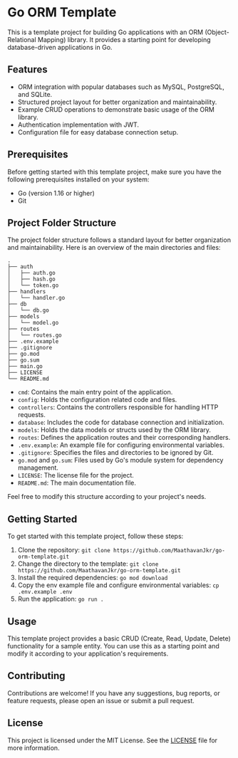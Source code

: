 # Go ORM Template

This is a template project for building Go applications with an ORM (Object-Relational Mapping) library. It provides a starting point for developing database-driven applications in Go.

## Features

- ORM integration with popular databases such as MySQL, PostgreSQL, and SQLite.
- Structured project layout for better organization and maintainability.
- Example CRUD operations to demonstrate basic usage of the ORM library.
- Authentication implementation with JWT.
- Configuration file for easy database connection setup.

## Prerequisites
Before getting started with this template project, make sure you have the following prerequisites installed on your system:
- Go (version 1.16 or higher)
- Git

## Project Folder Structure
The project folder structure follows a standard layout for better organization and maintainability. Here is an overview of the main directories and files:

```
.
├── auth
│   ├── auth.go
│   ├── hash.go
│   └── token.go
├── handlers
│   └── handler.go
├── db
│   └── db.go
├── models
│   └── model.go
├── routes
│   └── routes.go
├── .env.example
├── .gitignore
├── go.mod
├── go.sum
├── main.go
├── LICENSE
└── README.md
```

- `cmd`: Contains the main entry point of the application.
- `config`: Holds the configuration related code and files.
- `controllers`: Contains the controllers responsible for handling HTTP requests.
- `database`: Includes the code for database connection and initialization.
- `models`: Holds the data models or structs used by the ORM library.
- `routes`: Defines the application routes and their corresponding handlers.
- `.env.example`: An example file for configuring environmental variables.
- `.gitignore`: Specifies the files and directories to be ignored by Git.
- `go.mod` and `go.sum`: Files used by Go's module system for dependency management.
- `LICENSE`: The license file for the project.
- `README.md`: The main documentation file.

Feel free to modify this structure according to your project's needs.


## Getting Started

To get started with this template project, follow these steps:

1. Clone the repository: `git clone https://github.com/MaathavanJkr/go-orm-template.git`
2. Change the directory to the template: `git clone https://github.com/MaathavanJkr/go-orm-template.git`
3. Install the required dependencies: `go mod download`
4. Copy the env example file and configure environmental variables: `cp .env.example .env`
5. Run the application: `go run .`

## Usage

This template project provides a basic CRUD (Create, Read, Update, Delete) functionality for a sample entity. You can use this as a starting point and modify it according to your application's requirements.

## Contributing

Contributions are welcome! If you have any suggestions, bug reports, or feature requests, please open an issue or submit a pull request.

## License

This project is licensed under the MIT License. See the [LICENSE](LICENSE) file for more information.
